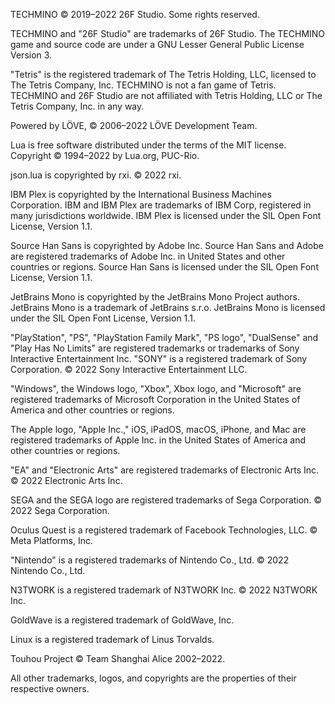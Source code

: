 TECHMINO © 2019–2022 26F Studio. Some rights reserved.

TECHMINO and "26F Studio" are trademarks of 26F Studio. The TECHMINO game and source code are under a GNU Lesser General Public License Version 3.


"Tetris" is the registered trademark of The Tetris Holding, LLC, licensed to The Tetris Company, Inc. TECHMINO is not a fan game of Tetris. TECHMINO and 26F Studio are not affiliated with Tetris Holding, LLC or The Tetris Company, Inc. in any way.


Powered by LÖVE, © 2006–2022 LÖVE Development Team.

Lua is free software distributed under the terms of the MIT license. Copyright © 1994–2022 by Lua.org, PUC-Rio.

json.lua is copyrighted by rxi. © 2022 rxi.

IBM Plex is copyrighted by the International Business Machines Corporation. IBM and IBM Plex are trademarks of IBM Corp, registered in many jurisdictions worldwide. IBM Plex is licensed under the SIL Open Font License, Version 1.1.


Source Han Sans is copyrighted by Adobe Inc. Source Han Sans and Adobe are registered trademarks of Adobe Inc. in United States and other countries or regions. Source Han Sans is licensed under the SIL Open Font License, Version 1.1.


JetBrains Mono is copyrighted by the JetBrains Mono Project authors. JetBrains Mono is a trademark of JetBrains s.r.o. JetBrains Mono is licensed under the SIL Open Font License, Version 1.1.


"PlayStation", "PS", "PlayStation Family Mark", "PS logo", "DualSense" and "Play Has No Limits" are registered trademarks or trademarks of Sony Interactive Entertainment Inc. "SONY" is a registered trademark of Sony Corporation. © 2022 Sony Interactive Entertainment LLC.


"Windows", the Windows logo, "Xbox", Xbox logo, and "Microsoft" are registered trademarks of Microsoft Corporation in the United States of America and other countries or regions.


The Apple logo, "Apple Inc.," iOS, iPadOS, macOS, iPhone, and Mac are registered trademarks of Apple Inc. in the United States of America and other countries or regions.


"EA" and "Electronic Arts" are registered trademarks of Electronic Arts Inc. © 2022 Electronic Arts Inc.

SEGA and the SEGA logo are registered trademarks of Sega Corporation. © 2022 Sega Corporation.

Oculus Quest is a registered trademark of Facebook Technologies, LLC. © Meta Platforms, Inc.

"Nintendo" is a registered trademarks of Nintendo Co., Ltd. © 2022 Nintendo Co., Ltd.

N3TWORK is a registered trademark of N3TWORK Inc. © 2022 N3TWORK Inc.

GoldWave is a registered trademark of GoldWave, Inc.

Linux is a registered trademark of Linus Torvalds.

Touhou Project © Team Shanghai Alice 2002–2022.

All other trademarks, logos, and copyrights are the properties of their respective owners.
